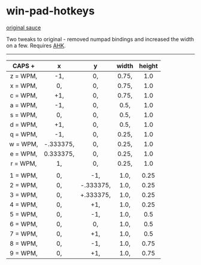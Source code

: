 # win-pad-hotkeys
[original sauce](https://autohotkey.com/board/topic/19990-windowpad-window-moving-tool/)

Two tweaks to original - removed numpad bindings and increased the width on a few. Requires [AHK](http://ahkscript.org/).

---

|  CAPS +   |      x      |     y    |width|height|
|:---------:|:-----------:|:--------:|:---:|:----:|
|z = WPM,   |-1,          |0,        |0.75,| 1.0  |
|x = WPM,   | 0,          |0,        |0.75,| 1.0  |
|c = WPM,   |+1,          |0,        |0.75,| 1.0  |
|a = WPM,   |-1,          |0,        |0.5, | 1.0  |
|s = WPM,   | 0,          |0,        |0.5, | 1.0  |
|d = WPM,   |+1,          |0,        |0.5, | 1.0  |
|q = WPM,   |-1,          |0,        |0.25,| 1.0  |
|w = WPM,   |-.333375,    |0,        |0.25,| 1.0  |
|e = WPM,   |0.333375,    |0,        |0.25,| 1.0  |
|r = WPM,   |1,           |0,        |0.25,| 1.0  |
|           |             |          |     |      |
|1 = WPM,   | 0,          |-1,       |1.0, | 0.25 |	
|2 = WPM, 	|0,           |-.333375, |1.0, | 0.25 |			
|3 = WPM, 	|0,           |+.333375, |1.0, | 0.25 |		
|4 = WPM, 	|0,           |+1,       |1.0, | 0.25 |		
|5 = WPM, 	|0,           |-1,       |1.0, | 0.5  |		
|6 = WPM, 	|0,           | 0,       |1.0, | 0.5  |		
|7 = WPM, 	|0,           |+1,       |1.0, | 0.5  |			
|8 = WPM, 	|0,           |-1,       |1.0, | 0.75 |		
|9 = WPM, 	|0,           |+1,       |1.0, | 0.75 |	


